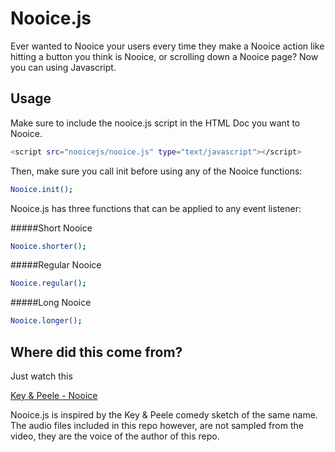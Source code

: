 Nooice.js
======

Ever wanted to Nooice your users every time they make a Nooice action like hitting a button you think is Nooice, or scrolling down a Nooice page? Now you can using Javascript. 

Usage
-----

Make sure to include the nooice.js script in the HTML Doc you want to Nooice.

```sh
<script src="nooicejs/nooice.js" type="text/javascript"></script>
```

Then, make sure you call init before using any of the Nooice functions:
```sh
Nooice.init();
```
Nooice.js has three functions that can be applied to any event listener:

#####Short Nooice
```sh
Nooice.shorter();
```
#####Regular Nooice
```sh
Nooice.regular();
```
#####Long Nooice
```sh
Nooice.longer();
```

Where did this come from?
------

Just watch this

<a href="https://www.youtube.com/watch?v=rQnYi3z56RE" target="_blank">Key & Peele - Nooice</a>

Nooice.js is inspired by the Key & Peele comedy sketch of the same name. The audio files included in this repo however, are not sampled from the video, they are the voice of the author of this repo.
